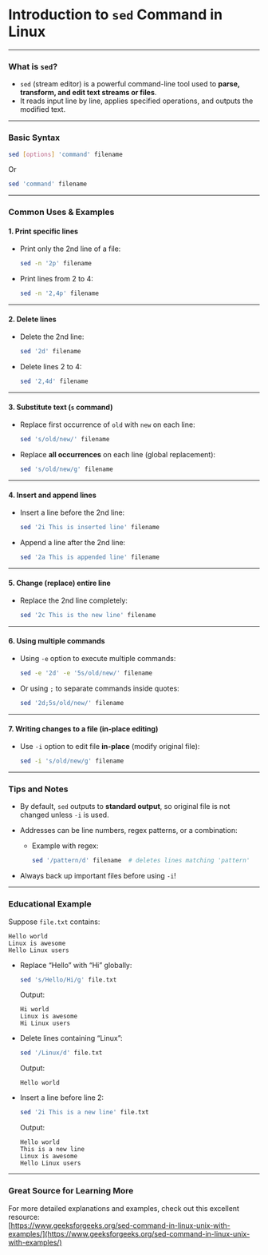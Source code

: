 # Introduction to `sed` Command in Linux
---
### What is `sed`?

- `sed` (stream editor) is a powerful command-line tool used to **parse, transform, and edit text streams or files**.
- It reads input line by line, applies specified operations, and outputs the modified text.
---
### Basic Syntax

```bash
sed [options] 'command' filename
```

Or

```bash
sed 'command' filename
```

---
### Common Uses & Examples

#### 1. Print specific lines

- Print only the 2nd line of a file:
    
    ```bash
    sed -n '2p' filename
    ```
    
- Print lines from 2 to 4:
    
    ```bash
    sed -n '2,4p' filename
    ```

---

#### 2. Delete lines

- Delete the 2nd line:
    
    ```bash
    sed '2d' filename
    ```
    
- Delete lines 2 to 4:
    
    ```bash
    sed '2,4d' filename
    ```
    

---

#### 3. Substitute text (`s` command)

- Replace first occurrence of `old` with `new` on each line:
    
    ```bash
    sed 's/old/new/' filename
    ```
    
- Replace **all occurrences** on each line (global replacement):
    
    ```bash
    sed 's/old/new/g' filename
    ```

---

#### 4. Insert and append lines

- Insert a line before the 2nd line:
    
    ```bash
    sed '2i This is inserted line' filename
    ```
    
- Append a line after the 2nd line:
    
    ```bash
    sed '2a This is appended line' filename
    ```

---
#### 5. Change (replace) entire line

- Replace the 2nd line completely:
    
    ```bash
    sed '2c This is the new line' filename
    ```

---
#### 6. Using multiple commands

- Using `-e` option to execute multiple commands:
    
    ```bash
    sed -e '2d' -e '5s/old/new/' filename
    ```
    
- Or using `;` to separate commands inside quotes:
    
    ```bash
    sed '2d;5s/old/new/' filename
    ```

---

#### 7. Writing changes to a file (in-place editing)

- Use `-i` option to edit file **in-place** (modify original file):
    
    ```bash
    sed -i 's/old/new/g' filename
    ```


---

### Tips and Notes

- By default, `sed` outputs to **standard output**, so original file is not changed unless `-i` is used.
    
- Addresses can be line numbers, regex patterns, or a combination:
    
    - Example with regex:
        
        ```bash
        sed '/pattern/d' filename  # deletes lines matching 'pattern'
        ```
        
- Always back up important files before using `-i`!

---

### Educational Example

Suppose `file.txt` contains:

```
Hello world
Linux is awesome
Hello Linux users
```

- Replace “Hello” with “Hi” globally:
    
    ```bash
    sed 's/Hello/Hi/g' file.txt
    ```
    
    Output:
    
    ```
    Hi world
    Linux is awesome
    Hi Linux users
    ```
    
- Delete lines containing “Linux”:
    
    ```bash
    sed '/Linux/d' file.txt
    ```
    
    Output:
    
    ```
    Hello world
    ```
    
- Insert a line before line 2:
    
    ```bash
    sed '2i This is a new line' file.txt
    ```
    
    Output:
    
    ```
    Hello world
    This is a new line
    Linux is awesome
    Hello Linux users
    ```
    

---

### Great Source for Learning More

For more detailed explanations and examples, check out this excellent resource:  
[https://www.geeksforgeeks.org/sed-command-in-linux-unix-with-examples/](https://www.geeksforgeeks.org/sed-command-in-linux-unix-with-examples/)